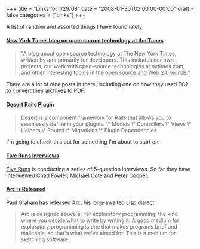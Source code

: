 +++
title = "Links for 1/29/08"
date = "2008-01-30T02:00:00-00:00"
draft = false
categories = ["Links"]
+++

A list of random and assorted things I have found lately

#### [New York Times blog on open source technology at the Times](http://open.blogs.nytimes.com/)

> "A blog about open source technology at The New York Times, written by
> and primarily for developers. This includes our own projects, our work
> with open-source technologies at nytimes.com, and other interesting
> topics in the open source and Web 2.0 worlds."

There are a lot of nice posts in there, including one on how they used
EC2 to convert their archives to PDF.

#### [Desert Rails Plugin](http://pivotalrb.rubyforge.org/svn/desert/trunk/README)

<blockquote>
Desert is a component framework for Rails that allows you to seamlessly
define in your plugins: \* Models \* Controllers \* Views \* Helpers \*
Routes \* Migrations \* Plugin Dependencies

</blockquote>
I'm going to check this out for something I'm about to start on.

#### [Five Runs Interviews](http://blog.fiveruns.com/takefive)

[Five Runs](http://www.fiveruns.com) is conducting a series of
5-question interviews. So far they have interviewed [Chad
Fowler](http://www.chadfowler.com), [Michael
Cote](http://www.redmonk.com/cote/) and [Peter
Cooper](http://www.petercooper.co.uk).

#### [Arc is Released](http://paulgraham.com/arc0.html)

Paul Graham has released [Arc](http://www.arclanguage.org), his
long-awaited Lisp dialect.

> Arc is designed above all for exploratory programming: the kind where
> you decide what to write by writing it. A good medium for exploratory
> programming is one that makes programs brief and malleable, so that's
> what we've aimed for. This is a medium for sketching software.

